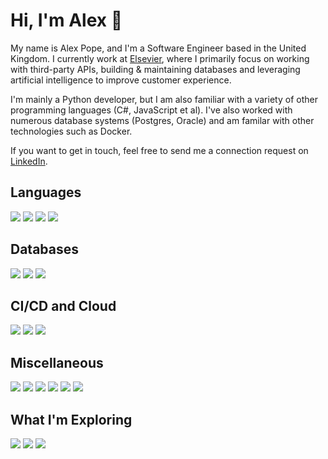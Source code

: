 # Hi, I'm Alex :wave:

My name is Alex Pope, and I'm a Software Engineer based in the United Kingdom. I currently work at [Elsevier](https://www.elsevier.com/en-gb), where I primarily focus on working with third-party APIs, building & maintaining databases and leveraging artificial intelligence to improve customer experience.

I'm mainly a Python developer, but I am also familiar with a variety of other programming languages (C#, JavaScript et al).  I've also worked with numerous database systems (Postgres, Oracle) and am familar with other technologies such as Docker. 

If you want to get in touch, feel free to send me a connection request on [LinkedIn](https://www.linkedin.com/in/popealex/).

## Languages
![](https://img.shields.io/badge/Python-green?style=for-the-badge&logo=python&logoColor=white&color=560bad)
![](https://img.shields.io/badge/JavaScript-green?style=for-the-badge&logo=javascript&logoColor=white&color=560bad)
![](https://img.shields.io/badge/C%23-blueviolet?style=for-the-badge&logo=c-sharp&logoColor=white&color=560bad)
![](https://img.shields.io/badge/SQL-blueviolet?style=for-the-badge&logo=microsoft-sql-server&logoColor=white&color=560bad)


## Databases
![](https://img.shields.io/badge/Postgres-blue?style=for-the-badge&logo=postgresql&logoColor=white&color=560bad)
![](https://img.shields.io/badge/Oracle-blue?style=for-the-badge&logo=oracle&logoColor=white&color=560bad)
![](https://img.shields.io/badge/SQLite-blue?style=for-the-badge&logo=sqlite&logoColor=white&color=560bad)

## CI/CD and Cloud
![](https://img.shields.io/badge/Jenkins-orange?style=for-the-badge&logo=jenkins&logoColor=white&color=560bad)
![](https://img.shields.io/badge/AWS-orange?style=for-the-badge&logo=Amazon-AWS&logoColor=white&color=560bad)
![](https://img.shields.io/badge/Oracle%20Cloud-green?style=for-the-badge&logo=oracle&logoColor=white&color=560bad)

## Miscellaneous
![](https://img.shields.io/badge/Docker-brightgreen?style=for-the-badge&logo=docker&logoColor=white&color=560bad)
![](https://img.shields.io/badge/Git-brightgreen?style=for-the-badge&logo=git&logoColor=white&color=560bad)
![](https://img.shields.io/badge/Linux-brightgreen?style=for-the-badge&logo=linux&logoColor=white&color=560bad)
![](https://img.shields.io/badge/MacOS-brightgreen?style=for-the-badge&logo=apple&logoColor=white&color=560bad)
![](https://img.shields.io/badge/Bash-brightgreen?style=for-the-badge&logo=gnu-bash&logoColor=white&color=560bad)
![](https://img.shields.io/badge/Zsh-brightgreen?style=for-the-badge&logo=gnu-bash&logoColor=white&color=560bad)

## What I'm Exploring

![](https://img.shields.io/badge/Language-brightgreen?style=for-the-badge&logo=c&logoColor=white&color=560bad)
![](https://img.shields.io/badge/React-brightgreen?style=for-the-badge&logo=react&logoColor=white&color=560bad)
![](https://img.shields.io/badge/mongo-brightgreen?style=for-the-badge&logo=mongodb&logoColor=white&color=560bad)

